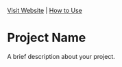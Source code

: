 [Visit Website](#)   |   [How to Use](./ABOUT.md)

# Project Name

A brief description about your project.

